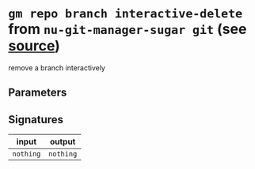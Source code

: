 # `gm repo branch interactive-delete` from `nu-git-manager-sugar git` (see [source](https://github.com/amtoine/nu-git-manager/blob/main/pkgs/nu-git-manager-sugar/nu-git-manager-sugar/git/mod.nu#L226))
remove a branch interactively



## Parameters


## Signatures
| input     | output    |
| --------- | --------- |
| `nothing` | `nothing` |
